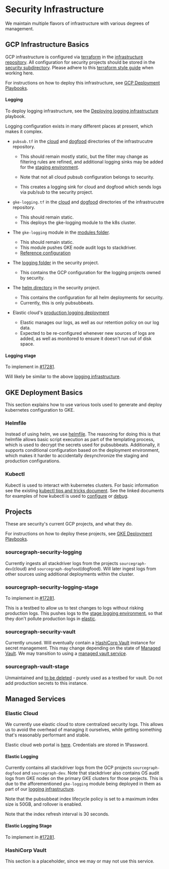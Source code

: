 # Security Infrastructure

We maintain multiple flavors of infrastructure with various degrees of management. 



## GCP Infrastructure Basics

GCP infrastructure is configured via [terraform](https://www.terraform.io/) in the [infrastructure repository](https://github.com/sourcegraph/infrastructure/). All configuration for security projects should be stored in the [security subdirectory](https://github.com/sourcegraph/infrastructure/tree/main/security). Please adhere to this [terraform style guide](../../languages/terraform.md) when working here.

For instructions on how to deploy this infrastructure, see [GCP Deployment Playbooks](./playbooks.md#gcp-deployment-playbooks).



#### Logging

To deploy logging infrastructure, see the [Deploying logging infrastructure](./playbooks.md#deploying-logging-infrastructure) playbook. 

Logging configuration exists in many different places at present, which makes it complex.

* `pubsub.tf` in the [cloud](https://github.com/sourcegraph/infrastructure/blob/main/cloud/pubsub.tf) and [dogfood](https://github.com/sourcegraph/infrastructure/blob/main/dogfood/pubsub.tf) directories of the infrastrucutre repository.

  * This should remain mostly static, but the filter may change as filtering rules are refined, and additional logging sinks may be added for the [staging environment](#logging-stage).

  * Note that not all cloud pubsub configuration belongs to security.
  * This creates a logging sink for cloud and dogfood which sends logs via pub/sub to the security project.

* `gke-logging.tf` in the [cloud](https://github.com/sourcegraph/infrastructure/blob/main/cloud/pubsub.tf) and [dogfood](https://github.com/sourcegraph/infrastructure/blob/main/dogfood/pubsub.tf) directories of the infrastrucutre repository.

  * This should remain static.
  * This deploys the gke-logging module to the k8s cluster.

* The `gke-logging` module in the [modules folder](https://github.com/sourcegraph/infrastructure/tree/main/modules/gke-logging).

  * This should remain static.
  * This module pushes GKE node audit logs to stackdriver.
  * [Reference configuration](https://github.com/GoogleCloudPlatform/k8s-node-tools/blob/master/os-audit/cos-auditd-logging.yaml)

* The [logging folder](https://github.com/sourcegraph/infrastructure/tree/main/security/logging) in the security project.

  * This contains the GCP configuration for the logging projects owned by security.

* The [helm directory](https://github.com/sourcegraph/infrastructure/tree/main/security/logging/helm/) in the security project.

  * This contains the configuration for all helm deployments for security.
  * Currently, this is only pubsubbeats.

* Elastic cloud's [production logging deployment](#elastic-logging)

  * Elastic manages our logs, as well as our retention policy on our log data.
  * Expected to be re-configured whenever new sources of logs are added, as well as monitored to ensure it doesn't run out of disk space.

#### Logging stage

To implement in [#17281](https://github.com/sourcegraph/sourcegraph/issues/17281).

Will likely be similar to the above [logging infrastructure](#logging).



## GKE Deployment Basics

This section explains how to use various tools used to generate and deploy kubernetes configuration to GKE.

### Helmfile

Instead of using helm, we use [helmfile](https://github.com/roboll/helmfile). The reasoning for doing this is that helmfile allows basic script execution as part of the templating process, which is used to decrypt the secrets used for pubsubbeats. Additionally, it supports conditional configuration based on the deployment environment, which makes it harder to accidentally desynchronize the staging and production configurations.

### Kubectl

Kubectl is used to interact with kubernetes clusters. For basic information see the existing [kubectl tips and tricks document](../../deployments/kubernetes.md). See the linked documents for examples of how kubectl is used to [configure](./playbooks.md#gke-deployment-playbooks) or [debug](./playbooks.md#debugging-logging).

## Projects

These are security's current GCP projects, and what they do. 

For instructions on how to deploy these projects, see [GKE Deployment Playbooks](./playbooks.md#gke-deployment-playbooks).



### sourcegraph-security-logging

Currently ingests all stackdriver logs from the projects `sourcegraph-dev`(cloud) and `sourcegraph-dogfood`(dogfood). Will later ingest logs from other sources using additional deployments within the cluster.



### sourcegraph-security-logging-stage

To implement in [#17281](https://github.com/sourcegraph/sourcegraph/issues/17281).

This is a testbed to allow us to test changes to logs without risking production logs. This pushes logs to the [stage logging environment](#elastic-logging-stage), so that they don't pollute production logs in [elastic](#elastic-cloud).



### sourcegraph-security-vault

Currently unused. Will eventually contain a [HashiCorp Vault](https://www.vaultproject.io/) instance for secret management. This may change depending on the state of [Managed Vault](https://www.hashicorp.com/cloud-platform). We may transition to using a [managed vault service](#hashicorp-vault).



### sourcegraph-vault-stage

Unmaintained and [to be deleted](https://github.com/sourcegraph/sourcegraph/issues/17046) - purely used as a testbed for vault. Do not add production secrets to this instance.



## Managed Services

### Elastic Cloud

We currently use elastic cloud to store centralized security logs. This allows us to avoid the overhead of managing it ourselves, while getting something that's reasonably performant and stable. 

Elastic cloud web portal is [here](https://cloud.elastic.co/home). Credentials are stored in 1Password.

#### Elastic Logging

Currently contains all stackdriver logs from the GCP projects `sourcegraph-dogfood` and `sourcegraph-dev`. Note that stackdriver also contains OS audit logs from GKE nodes on the primary GKE clusters for those projects. This is due to the afforementioned `gke-logging` module being deployed in them as part of our [logging infrastructure](#logging).



Note that the pubsubbeat index lifecycle policy is set to a maximum index size is 50GB, and rollover is enabled. 

Note that the index refresh interval is 30 seconds.



#### Elastic Logging Stage

To implement in [#17281](https://github.com/sourcegraph/sourcegraph/issues/17281).



### HashiCorp Vault

This section is a placeholder, since we may or may not use this service.